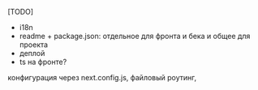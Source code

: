 [TODO]

- i18n
- readme + package.json: отдельное для фронта и бека и общее для проекта
- деплой
- ts на фронте?


конфигурация через next.config.js, файловый роутинг,
